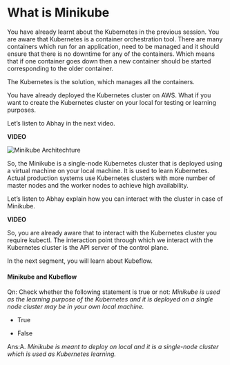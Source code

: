 # What is Minikube

You have already learnt about the Kubernetes in the previous session. You are aware that Kubernetes is a container orchestration tool. There are many containers which run for an application, need to be managed and it should ensure that there is no downtime for any of the containers. Which means that if one container goes down then a new container should be started corresponding to the older container. 

The Kubernetes is the solution, which manages all the containers.

You have already deployed the Kubernetes cluster on AWS. What if you want to create the Kubernetes cluster on your local for testing or learning purposes.

Let’s listen to Abhay in the next video.

**VIDEO**

![Minikube Architechture](https://i.ibb.co/wR3rNdp/Minikube-Architechture.png)

So, the Minikube is a single-node Kubernetes cluster that is deployed using a virtual machine on your local machine. It is used to learn Kubernetes. Actual production systems use Kubernetes clusters with more number of master nodes and the worker nodes to achieve high availability.

Let’s listen to Abhay explain how you can interact with the cluster in case of Minikube.

**VIDEO**

So, you are already aware that to interact with the Kubernetes cluster you require kubectl. The interaction point through which we interact with the Kubernetes cluster is the API server of the control plane. 

In the next segment, you will learn about Kubeflow.

#### Minikube and Kubeflow

Qn: Check whether the following statement is true or not: *Minikube is used as the learning purpose of the Kubernetes and it is deployed on a single node cluster may be in your own local machine.*

- True

- False

Ans:A. *Minikube is meant to deploy on local and it is a single-node cluster which is used as Kubernetes learning.*
